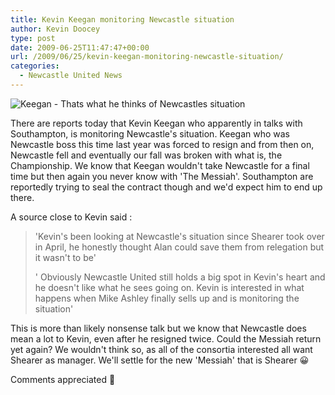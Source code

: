 ```yaml
---
title: Kevin Keegan monitoring Newcastle situation
author: Kevin Doocey
type: post
date: 2009-06-25T11:47:47+00:00
url: /2009/06/25/kevin-keegan-monitoring-newcastle-situation/
categories:
  - Newcastle United News
---
```


![Keegan - Thats what he thinks of Newcastles situation](https://i.telegraph.co.uk/telegraph/multimedia/archive/01207/kevin_keegan_1207778c.jpg)

There are reports today that Kevin Keegan who apparently in talks with Southampton, is monitoring Newcastle's situation. Keegan who was Newcastle boss this time last year was forced to resign and from then on, Newcastle fell and eventually our fall was broken with what is, the Championship. We know that Keegan wouldn't take Newcastle for a final time but then again you never know with 'The Messiah'. Southampton are reportedly trying to seal the contract though and we'd expect him to end up there.

A source close to Kevin said :

> 'Kevin's been looking at Newcastle's situation since Shearer took over in April, he honestly thought Alan could save them from relegation but it wasn't to be'
>
> ' Obviously Newcastle United still holds a big spot in Kevin's heart and he doesn't like what he sees going on. Kevin is interested in what happens when Mike Ashley finally sells up and is monitoring the situation'

This is more than likely nonsense talk but we know that Newcastle does mean a lot to Kevin, even after he resigned twice. Could the Messiah return yet again? We wouldn't think so, as all of the consortia interested all want Shearer as manager. We'll settle for the new 'Messiah' that is Shearer 😀

Comments appreciated 🙂
